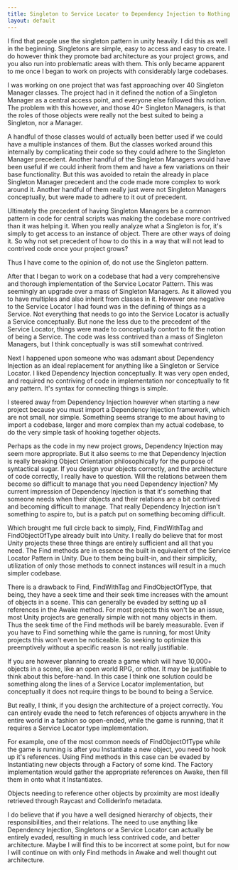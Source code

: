 ```yaml
---
title: Singleton to Service Locator to Dependency Injection to Nothing.
layout: default
---
```


I find that people use the singleton pattern in unity heavily. I did this as well in the beginning. Singletons are simple, easy to access and easy to create. I do however think they promote bad architecture as your project grows, and you also run into problematic areas with them. This only became apparent to me once I began to work on projects with considerably large codebases.

I was working on one project that was fast approaching over 40 Singleton Manager classes. The project had in it defined the notion of a Singleton Manager as a central access point, and everyone else followed this notion. The problem with this however, and those 40+ Singleton Managers, is that the roles of those objects were really not the best suited to being a Singleton, nor a Manager.

A handful of those classes would of actually been better used if we could have a multiple instances of them. But the classes worked around this internally by complicating their code so they could adhere to the Singleton Manager precedent. Another handful of the Singleton Managers would have been useful if we could inherit from them and have a few variations on their base functionality. But this was avoided to retain the already in place Singleton Manager precedent and the code made more complex to work around it. Another handful of them really just were not Singleton Managers conceptually, but were made to adhere to it out of precedent.

Ultimately the precedent of having Singleton Managers be a common pattern in code for central scripts was making the codebase more contrived than it was helping it. When you really analyze what a Singleton is for, it's simply to get access to an instance of object. There are other ways of doing it. So why not set precedent of how to do this in a way that will not lead to contrived code once your project grows?

Thus I have come to the opinion of, do not use the Singleton pattern.

After that I began to work on a codebase that had a very comprehensive and thorough implementation of the Service Locator Pattern. This was seemingly an upgrade over a mass of Singleton Managers. As it allowed you to have multiples and also inherit from classes in it. However one negative to the Service Locator I had found was in the defining of things as a Service. Not everything that needs to go into the Service Locator is actually a Service conceptually. But none the less due to the precedent of the Service Locator, things were made to conceptually contort to fit the notion of being a Service. The code was less contrived than a mass of Singleton Managers, but I think conceptually is was still somewhat contrived.

Next I happened upon someone who was adamant about Dependency Injection as an ideal replacement for anything like a Singleton or Service Locator. I liked Dependency Injection conceptually. It was very open ended, and required no contriving of code in implementation nor conceptually to fit any pattern. It's syntax for connecting things is simple.

I steered away from Dependency Injection however when starting a new project because you must import a Dependency Injection framework, which are not small, nor simple. Something seems strange to me about having to import a codebase, larger and more complex than my actual codebase, to do the very simple task of hooking together objects.

Perhaps as the code in my new project grows, Dependency Injection may seem more appropriate. But it also seems to me that Dependency Injection is really breaking Object Orientation philosophically for the purpose of syntactical sugar. If you design your objects correctly, and the architecture of code correctly, I really have to question. Will the relations between them become so difficult to manage that you need Dependency Injection? My current impression of Dependency Injection is that it's something that someone needs when their objects and their relations are a bit contrived and becoming difficult to manage. That really Dependency Injection isn't something to aspire to, but is a patch put on something becoming difficult.

Which brought me full circle back to simply, Find, FindWithTag and FindObjectOfType already built into Unity. I really do believe that for most Unity projects these three things are entirely sufficient and all that you need. The Find methods are in essence the built in equivalent of the Service Locator Pattern in Unity. Due to them being built-in, and their simplicity, utilization of only those methods to connect instances will result in a much simpler codebase.

There is a drawback to Find, FindWithTag and FindObjectOfType, that being, they have a seek time and their seek time increases with the amount of objects in a scene. This can generally be evaded by setting up all references in the Awake method. For most projects this won't be an issue, most Unity projects are generally simple with not many objects in them. Thus the seek time of the Find methods will be barely measurable. Even if you have to Find something while the game is running, for most Unity projects this won't even be noticeable. So seeking to optimize this preemptively without a specific reason is not really justifiable.

If you are however planning to create a game which will have 10,000+ objects in a scene, like an open world RPG, or other. It may be justifiable to think about this before-hand. In this case I think one solution could be something along the lines of a Service Locator implementation, but conceptually it does not require things to be bound to being a Service.

But really, I think, if you design the architecture of a project correctly. You can entirely evade the need to fetch references of objects anywhere in the entire world in a fashion so open-ended, while the game is running, that it requires a Service Locator type implementation.

For example, one of the most common needs of FindObjectOfType while the game is running is after you Instantiate a new object, you need to hook up it's references. Using Find methods in this case can be evaded by Instantiating new objects through a Factory of some kind. The Factory implementation would gather the appropriate references on Awake, then fill them in onto what it Instantiates.

Objects needing to reference other objects by proximity are most ideally retrieved through Raycast and ColliderInfo metadata.

I do believe that if you have a well designed hierarchy of objects, their responsibilities, and their relations. The need to use anything like Dependency Injection, Singletons or a Service Locator can actually be entirely evaded, resulting in much less contrived code, and better architecture. Maybe I will find this to be incorrect at some point, but for now I will continue on with only Find methods in Awake and well thought out architecture.
